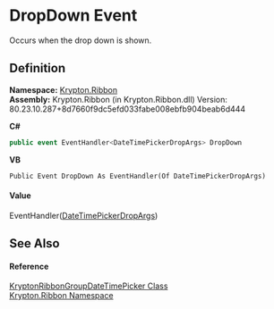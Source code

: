 # DropDown Event


Occurs when the drop down is shown.



## Definition
**Namespace:** <a href="1e9bc734-cff9-e9b8-f013-94cdac669794.md">Krypton.Ribbon</a>  
**Assembly:** Krypton.Ribbon (in Krypton.Ribbon.dll) Version: 80.23.10.287+8d7660f9dc5efd033fabe008ebfb904beab6d444

**C#**
``` C#
public event EventHandler<DateTimePickerDropArgs> DropDown
```
**VB**
``` VB
Public Event DropDown As EventHandler(Of DateTimePickerDropArgs)
```



#### Value
EventHandler(<a href="9c891425-5f0e-fa0d-4a73-1e3516aebc41.md">DateTimePickerDropArgs</a>)

## See Also


#### Reference
<a href="04dc8f1d-ae62-bf76-1852-b1ac85917f24.md">KryptonRibbonGroupDateTimePicker Class</a>  
<a href="1e9bc734-cff9-e9b8-f013-94cdac669794.md">Krypton.Ribbon Namespace</a>  
